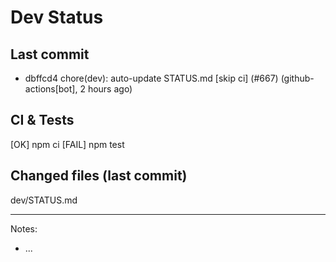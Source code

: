 # Dev Status

## Last commit
- dbffcd4 chore(dev): auto-update STATUS.md [skip ci] (#667) (github-actions[bot], 2 hours ago)
## CI & Tests
[OK] npm ci
[FAIL] npm test

## Changed files (last commit)
dev/STATUS.md

---
Notes:
- ...
